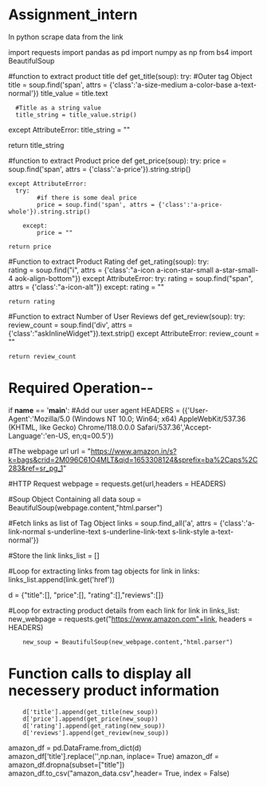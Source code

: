 # Assignment_intern
In python scrape data from the link

import requests
import pandas as pd
import numpy as np
from bs4 import BeautifulSoup

#function to extract product title
def get_title(soup):
  try:
      #Outer tag Object
      title = soup.find('span', attrs = {'class':'a-size-medium a-color-base a-text-normal'})
      title_value = title.text
      
      #Title as a string value
      title_string = title_value.strip()

  except AttributeError:
      title_string = ""


  return title_string   

#function to extract Product price
def get_price(soup):
    try:
        price = soup.find('span', attrs = {'class':'a-price'}).string.strip()

    except AttributeError:
      try:
            #if there is some deal price
            price = soup.find('span', attrs = {'class':'a-price-whole'}).string.strip()

        except:
            price = ""

    return price

#Function to extract Product Rating
def get_rating(soup):
    try:        
       rating = soup.find("i", attrs = {'class':"a-icon a-icon-star-small a-star-small-4 aok-align-bottom"})
    except AttributeError:
        try:
            rating = soup.find("span", attrs = {'class':"a-icon-alt"})
        except:
            rating = ""

    return rating

#Function to extract Number of User Reviews
def get_review(soup):
    try:
        review_count = soup.find('div', attrs = {'class':"askInlineWidget"}).text.strip()
    except AttributeError:
        review_count = ""

    return review_count
    
   # Required Operation--
  if __name__ == '__main__':
    #Add our user agent
    HEADERS = ({'User-Agent':'Mozilla/5.0 (Windows NT 10.0; Win64; x64) AppleWebKit/537.36 (KHTML, like Gecko) Chrome/118.0.0.0 Safari/537.36','Accept-Language':'en-US, en;q=00.5'})

  #The webpage url
  url = "https://www.amazon.in/s?k=bags&crid=2M096C61O4MLT&qid=1653308124&sprefix=ba%2Caps%2C283&ref=sr_pg_1"

  #HTTP Request
  webpage = requests.get(url,headers = HEADERS)

  #Soup Object Containing all data
  soup = BeautifulSoup(webpage.content,"html.parser")

  #Fetch links as list of Tag Object
    links = soup.find_all('a', attrs = {'class':'a-link-normal s-underline-text s-underline-link-text s-link-style a-text-normal'})

   #Store the link
    links_list = []

   #Loop for extracting links from tag objects
    for link in links:
        links_list.append(link.get('href'))

  d = {"title":[], "price":[], "rating":[],"reviews":[]}

   #Loop for extracting product details from each link
    for link in links_list:
        new_webpage = requests.get("https://www.amazon.com"+link, headers = HEADERS)

        new_soup = BeautifulSoup(new_webpage.content,"html.parser")


   # Function calls to display all necessery product information
        d['title'].append(get_title(new_soup))
        d['price'].append(get_price(new_soup))
        d['rating'].append(get_rating(new_soup))
        d['reviews'].append(get_review(new_soup))

  amazon_df = pd.DataFrame.from_dict(d)
  amazon_df['title'].replace('',np.nan, inplace= True)
  amazon_df = amazon_df.dropna(subset=["title"])
  amazon_df.to_csv("amazon_data.csv",header= True, index = False)

